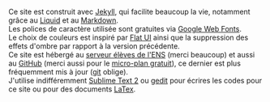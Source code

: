 Ce site est construit avec [Jekyll](http://www.jekyllrb.com), qui facilite beaucoup la vie, notamment grâce au [Liquid](https://github.com/Shopify/liquid) et au [Markdown](http://daringfireball.net/projects/markdown/).  
Les polices de caractère utilisée sont gratuites via [Google Web Fonts](http://www.jekyllrb.com).  
Le choix de couleurs est inspiré par [Flat UI](http://flatuicolors.com/) ainsi que la suppression des effets d'ombre par rapport à la version précédente.  
Ce site est hébergé au [serveur élèves de l'ENS](http://www.eleves.ens.fr/) (merci beaucoup) et aussi au [GitHub](http://yichao43.github.io/) (merci aussi pour le [micro-plan gratuit](http://www.github.com/edu/)), ce dernier est plus fréquemment mis à jour ([git](http://git-scm.com/) oblige).  
J'utilise indifféremment [Sublime Text 2](http://www.sublimetext.com/) ou [gedit](https://projects.gnome.org/gedit/) pour écrires les codes pour ce site ou pour des documents [LaTex](http://www.latex-project.org/).